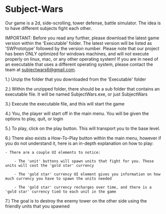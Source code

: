 # Subject-Wars
Our game is a 2d, side-scrolling, tower defense, battle simulator. The idea is to have different subjects fight each other. 

IMPORTANT: Before you read any further, please download the latest game version within the 'Executable' folder. The latest version will be listed as 'SWPrototype' followed by the version number. Please note that our project has been ONLY optimized for windows machines, and will not execute properly on linux, mac, or any other operating system! If you are in need of an executable that uses a different operating system, please contact the team at subjectwars6@gmail.com.

1.) Unzip the folder that you downloaded from the 'Executable' folder

2.) Within the unzipped folder, there should be a sub folder that contains an executable file. It will be named SubjectWars.exe, or just SubjectWars

3.) Execute the executable file, and this will start the game

4.) You, the player will start off in the main menu. You will be given the options to play, quit, or login

5.) To play, click on the play button. This will transport you to the base level.

6.) There also exists a How-To-Play button within the main menu, however if you do not understand it, here is an in-depth explanation on how to play:

    - There are a couple UI elements to notice:
    
        - The 'unit' buttons will spawn units that fight for you. These units will cost the 'gold star' currency
        
        - The 'gold star' currency UI element gives you information on how much currency you have to spawn the units needed
        
        - The 'gold star' currency recharges over time, and there is a 'gold star' currency tied to each unit in the game
        
7.) The goal is to destroy the enemy tower on the other side using the friendly units that you spawned
